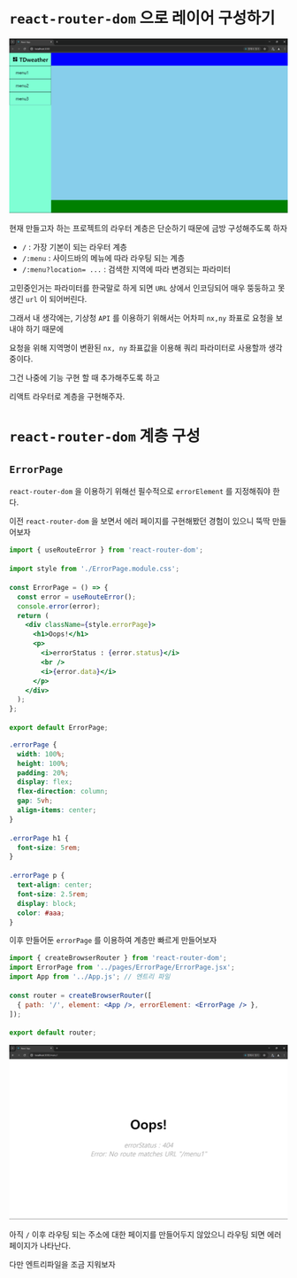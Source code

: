 # `react-router-dom` 으로 레이어 구성하기

![alt text](image.png)

현재 만들고자 하는 프로젝트의 라우터 계층은 단순하기 때문에 금방 구성해주도록 하자

- `/` : 가장 기본이 되는 라우터 계층
- `/:menu` : 사이드바의 메뉴에 따라 라우팅 되는 계층
- `/:menu?location= ...` : 검색한 지역에 따라 변경되는 파라미터

고민중인거는 파라미터를 한국말로 하게 되면 `URL` 상에서 인코딩되어 매우 뚱둥하고 못생긴 `url` 이 되어버린다.

그래서 내 생각에는, 기상청 `API` 를 이용하기 위해서는 어차피 `nx,ny` 좌표로 요청을 보내야 하기 때문에

요청을 위해 지역명이 변환된 `nx, ny` 좌표값을 이용해 쿼리 파라미터로 사용할까 생각중이다.

그건 나중에 기능 구현 할 때 추가해주도록 하고

리액트 라우터로 계층을 구현해주자.

# `react-router-dom` 계층 구성

## `ErrorPage`

`react-router-dom` 을 이용하기 위해선 필수적으로 `errorElement` 를 지정해줘야 한다.

이전 `react-router-dom` 을 보면서 에러 페이지를 구현해봤던 경험이 있으니 뚝딱 만들어보자

```jsx
import { useRouteError } from 'react-router-dom';

import style from './ErrorPage.module.css';

const ErrorPage = () => {
  const error = useRouteError();
  console.error(error);
  return (
    <div className={style.errorPage}>
      <h1>Oops!</h1>
      <p>
        <i>errorStatus : {error.status}</i>
        <br />
        <i>{error.data}</i>
      </p>
    </div>
  );
};

export default ErrorPage;
```

```css
.errorPage {
  width: 100%;
  height: 100%;
  padding: 20%;
  display: flex;
  flex-direction: column;
  gap: 5vh;
  align-items: center;
}

.errorPage h1 {
  font-size: 5rem;
}

.errorPage p {
  text-align: center;
  font-size: 2.5rem;
  display: block;
  color: #aaa;
}
```

이후 만들어둔 `errorPage` 를 이용하여 계층만 빠르게 만들어보자

```jsx
import { createBrowserRouter } from 'react-router-dom';
import ErrorPage from '../pages/ErrorPage/ErrorPage.jsx';
import App from '../App.js'; // 엔트리 파일

const router = createBrowserRouter([
  { path: '/', element: <App />, errorElement: <ErrorPage /> },
]);

export default router;
```

![alt text](image-1.png)

아직 `/` 이후 라우팅 되는 주소에 대한 페이지를 만들어두지 않았으니 라우팅 되면 에러 페이지가 나타난다.

다만 엔트리파일을 조금 지워보자
